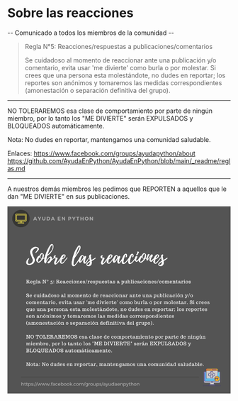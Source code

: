 # Sobre las reacciones

-- Comunicado a todos los miembros de la comunidad --

> Regla N°5: Reacciones/respuestas a publicaciones/comentarios
>
> Se cuidadoso al momento de reaccionar ante una publicación y/o comentario, evita usar 'me divierte' como burla o por molestar. Si crees que una persona esta molestándote, no dudes en reportar; los reportes son anónimos y tomaremos las medidas correspondientes (amonestación o separación definitiva del grupo).

---

NO TOLERAREMOS esa clase de comportamiento por parte de ningún miembro, por lo tanto los "ME DIVIERTE" serán EXPULSADOS y BLOQUEADOS automáticamente.

Nota: No dudes en reportar, mantengamos una comunidad saludable.

Enlaces:
https://www.facebook.com/groups/ayudapython/about
https://github.com/AyudaEnPython/AyudaEnPython/blob/main/_readme/reglas.md

---

A nuestros demás miembros les pedimos que REPORTEN a aquellos que le dan "ME DIVIERTE" en sus publicaciones.

![reacciones](./assets/2022-06-02-sobre-las-reacciones.png)